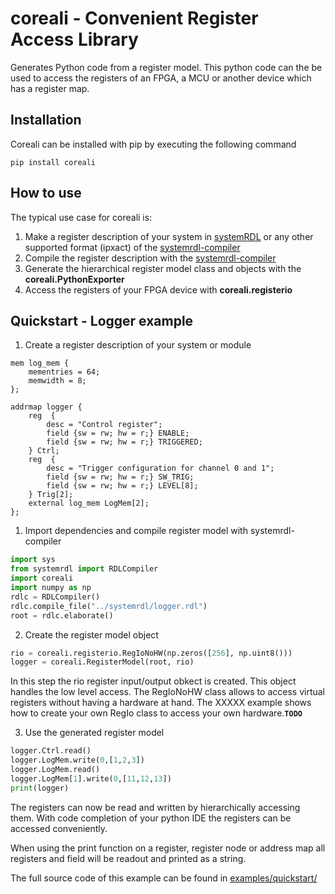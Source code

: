 # coreali - Convenient Register Access Library
Generates Python code from a register model. This python code can the be used to access the registers of an FPGA, a MCU or another device which has a register map.
## Installation
Coreali can be installed with pip by executing the following command

    pip install coreali

## How to use
The typical use case for coreali is:
1. Make a register description of your system in [systemRDL](https://www.accellera.org/activities/working-groups/systemrdl) or any other supported format (ipxact) of the [systemrdl-compiler](https://github.com/SystemRDL/systemrdl-compiler)
2. Compile the register description with the [systemrdl-compiler](https://github.com/SystemRDL/systemrdl-compiler)
3. Generate the hierarchical register model class and objects with the **coreali.PythonExporter**
4. Access the registers of your FPGA device with **coreali.registerio**

## Quickstart - Logger example
1. Create a register description of your system or module
```systemRDL
mem log_mem {
    mementries = 64;
    memwidth = 8;
};

addrmap logger { 
	reg  {	
		desc = "Control register";
		field {sw = rw; hw = r;} ENABLE;
		field {sw = rw; hw = r;} TRIGGERED;
	} Ctrl;
	reg  {	
		desc = "Trigger configuration for channel 0 and 1";
		field {sw = rw; hw = r;} SW_TRIG;
		field {sw = rw; hw = r;} LEVEL[8];
	} Trig[2];
  	external log_mem LogMem[2];
};

```
1. Import dependencies and compile register model with systemrdl-compiler

```python
import sys
from systemrdl import RDLCompiler
import coreali 
import numpy as np
rdlc = RDLCompiler()
rdlc.compile_file("../systemrdl/logger.rdl")
root = rdlc.elaborate()
```

2. Create the register model object
```python
rio = coreali.registerio.RegIoNoHW(np.zeros([256], np.uint8()))
logger = coreali.RegisterModel(root, rio)
```

In this step the rio register input/output obkect is created. This object handles the low level access. The RegIoNoHW class allows to access virtual registers without having a hardware at hand. The XXXXX example shows how to create your own RegIo class to access your own hardware.**`TODO`**

3. Use the generated register model
```python
logger.Ctrl.read()
logger.LogMem.write(0,[1,2,3])
logger.LogMem.read()
logger.LogMem[1].write(0,[11,12,13])
print(logger)
```
The registers can now be read and written by hierarchically accessing them. With code completion of your python IDE the registers can be accessed conveniently. 

When using the print function on a register, register node or address map all registers and field will be readout and printed as a string.

The full source code of this example can be found in
[examples/quickstart/](examples/quickstart/)
